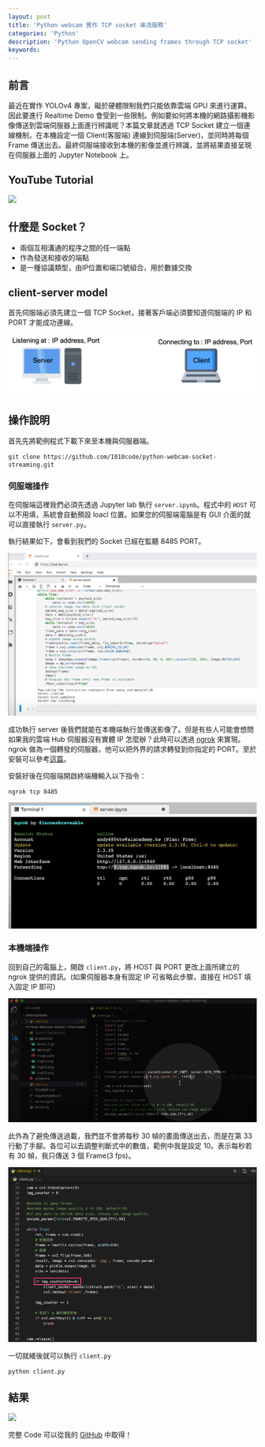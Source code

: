 ```yaml
---
layout: post
title: 'Python webcam 實作 TCP socket 串流服務'
categories: 'Python'
description: 'Python OpenCV webcam sending frames through TCP socket'
keywords: 
---
```


## 前言
最近在實作 YOLOv4 專案，礙於硬體限制我們只能依靠雲端 GPU 來進行運算。因此要進行 Realtime Demo 會受到一些限制。例如要如何將本機的網路攝影機影像傳送到雲端伺服器上面進行辨識呢？本篇文章就透過 TCP Socket 建立一個連線機制，在本機設定一個 Client(客服端) 連線到伺服端(Server)，並同時將每個 Frame 傳送出去。最終伺服端接收到本機的影像並進行辨識，並將結果直接呈現在伺服器上面的 Jupyter Notebook 上。

## YouTube Tutorial
[<img src="https://github.com/1010code/python-webcam-socket-streaming/raw/main/screenshot/cover.png" width="550px">](https://www.youtube.com/watch?v=MQ8JfdvA7Yk)

## 什麼是 Socket？
- 兩個互相溝通的程序之間的任一端點
- 作為發送和接收的端點
- 是一種協議類型，由IP位置和端口號組合，用於數據交換

## client-server model
首先伺服端必須先建立一個 TCP Socket，接著客戶端必須要知道伺服端的 IP 和 PORT 才能成功連線。

![](/images/posts/Python/2021/img1100403-1.png)

## 操作說明
首先先將範例程式下載下來至本機與伺服器端。

```
git clone https://github.com/1010code/python-webcam-socket-streaming.git
```

### 伺服端操作
在伺服端這裡我們必須先透過 Jupyter lab 執行 `server.ipynb`。程式中的 `HOST` 可以不用填，系統會自動預設 loacl 位置。如果您的伺服端電腦是有 GUI 介面的就可以直接執行 `server.py`。

執行結果如下，會看到我們的 Socket 已經在監聽 8485 PORT。

![](/images/posts/Python/2021/img1100403-2.png)

成功執行 server 後我們就能在本機端執行並傳送影像了。但是有些人可能會想問如果我的雲端 Hub 伺服器沒有實體 IP 怎麼辦？此時可以透過 [ngrok](hhttps://ngrok.com/product) 來實現。ngrok 做為一個轉發的伺服器，他可以把外界的請求轉發到你指定的 PORT。至於安裝可以參考[這篇](https://andy6804tw.github.io/2018/01/16/ngrok-intro/)。

安裝好後在伺服端開啟終端機輸入以下指令：

```
ngrok tcp 8485
```

![](/images/posts/Python/2021/img1100403-3.png)

### 本機端操作
回到自己的電腦上，開啟 `client.py`，將 HOST 與 PORT 更改上面所建立的 ngrok 提供的資訊。(如果伺服器本身有固定 IP 可省略此步驟，直接在 HOST 填入固定 IP 即可)

![](/images/posts/Python/2021/img1100403-4.png)

此外為了避免傳送過載，我們並不會將每秒 30 幀的畫面傳送出去，而是在第 33 行動了手腳。各位可以去調整判斷式中的數值，範例中我是設定 10。表示每秒若有 30 幀，我只傳送 3 個 Frame(3 fps)。

![](/images/posts/Python/2021/img1100403-5.png)

一切就緒後就可以執行 `client.py`

```
python client.py
```

## 結果

![](https://github.com/1010code/python-webcam-socket-streaming/raw/main/screenshot/demo-3.gif)

完整 Code 可以從我的 [GitHub](https://github.com/1010code/python-webcam-socket-streaming) 中取得！